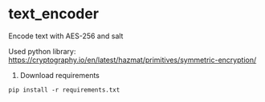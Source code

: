 # text_encoder
Encode text with AES-256 and salt

Used python library:
https://cryptography.io/en/latest/hazmat/primitives/symmetric-encryption/

1) Download requirements
```
pip install -r requirements.txt
```
